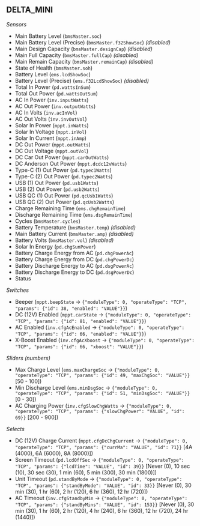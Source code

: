 ## DELTA_MINI

*Sensors*
- Main Battery Level (`bmsMaster.soc`)
- Main Battery Level (Precise) (`bmsMaster.f32ShowSoc`)   _(disabled)_
- Main Design Capacity (`bmsMaster.designCap`)   _(disabled)_
- Main Full Capacity (`bmsMaster.fullCap`)   _(disabled)_
- Main Remain Capacity (`bmsMaster.remainCap`)   _(disabled)_
- State of Health (`bmsMaster.soh`)
- Battery Level (`ems.lcdShowSoc`)
- Battery Level (Precise) (`ems.f32LcdShowSoc`)   _(disabled)_
- Total In Power (`pd.wattsInSum`)
- Total Out Power (`pd.wattsOutSum`)
- AC In Power (`inv.inputWatts`)
- AC Out Power (`inv.outputWatts`)
- AC In Volts (`inv.acInVol`)
- AC Out Volts (`inv.invOutVol`)
- Solar In Power (`mppt.inWatts`)
- Solar In Voltage (`mppt.inVol`)
- Solar In Current (`mppt.inAmp`)
- DC Out Power (`mppt.outWatts`)
- DC Out Voltage (`mppt.outVol`)
- DC Car Out Power (`mppt.carOutWatts`)
- DC Anderson Out Power (`mppt.dcdc12vWatts`)
- Type-C (1) Out Power (`pd.typec1Watts`)
- Type-C (2) Out Power (`pd.typec2Watts`)
- USB (1) Out Power (`pd.usb1Watts`)
- USB (2) Out Power (`pd.usb2Watts`)
- USB QC (1) Out Power (`pd.qcUsb1Watts`)
- USB QC (2) Out Power (`pd.qcUsb2Watts`)
- Charge Remaining Time (`ems.chgRemainTime`)
- Discharge Remaining Time (`ems.dsgRemainTime`)
- Cycles (`bmsMaster.cycles`)
- Battery Temperature (`bmsMaster.temp`)   _(disabled)_
- Main Battery Current (`bmsMaster.amp`)   _(disabled)_
- Battery Volts (`bmsMaster.vol`)   _(disabled)_
- Solar In Energy (`pd.chgSunPower`)
- Battery Charge Energy from AC (`pd.chgPowerAc`)
- Battery Charge Energy from DC (`pd.chgPowerDc`)
- Battery Discharge Energy to AC (`pd.dsgPowerAc`)
- Battery Discharge Energy to DC (`pd.dsgPowerDc`)
- Status

*Switches*
- Beeper (`mppt.beepState` -> `{"moduleType": 0, "operateType": "TCP", "params": {"id": 38, "enabled": "VALUE"}}`)
- DC (12V) Enabled (`mppt.carState` -> `{"moduleType": 0, "operateType": "TCP", "params": {"id": 81, "enabled": "VALUE"}}`)
- AC Enabled (`inv.cfgAcEnabled` -> `{"moduleType": 0, "operateType": "TCP", "params": {"id": 66, "enabled": "VALUE"}}`)
- X-Boost Enabled (`inv.cfgAcXboost` -> `{"moduleType": 0, "operateType": "TCP", "params": {"id": 66, "xboost": "VALUE"}}`)

*Sliders (numbers)*
- Max Charge Level (`ems.maxChargeSoc` -> `{"moduleType": 0, "operateType": "TCP", "params": {"id": 49, "maxChgSoc": "VALUE"}}` [50 - 100])
- Min Discharge Level (`ems.minDsgSoc` -> `{"moduleType": 0, "operateType": "TCP", "params": {"id": 51, "minDsgSoc": "VALUE"}}` [0 - 30])
- AC Charging Power (`inv.cfgSlowChgWatts` -> `{"moduleType": 0, "operateType": "TCP", "params": {"slowChgPower": "VALUE", "id": 69}}` [200 - 900])

*Selects*
- DC (12V) Charge Current (`mppt.cfgDcChgCurrent` -> `{"moduleType": 0, "operateType": "TCP", "params": {"currMa": "VALUE", "id": 71}}` [4A (4000), 6A (6000), 8A (8000)])
- Screen Timeout (`pd.lcdOffSec` -> `{"moduleType": 0, "operateType": "TCP", "params": {"lcdTime": "VALUE", "id": 39}}` [Never (0), 10 sec (10), 30 sec (30), 1 min (60), 5 min (300), 30 min (1800)])
- Unit Timeout (`pd.standByMode` -> `{"moduleType": 0, "operateType": "TCP", "params": {"standByMode": "VALUE", "id": 33}}` [Never (0), 30 min (30), 1 hr (60), 2 hr (120), 6 hr (360), 12 hr (720)])
- AC Timeout (`inv.cfgStandbyMin` -> `{"moduleType": 0, "operateType": "TCP", "params": {"standByMins": "VALUE", "id": 153}}` [Never (0), 30 min (30), 1 hr (60), 2 hr (120), 4 hr (240), 6 hr (360), 12 hr (720), 24 hr (1440)])


